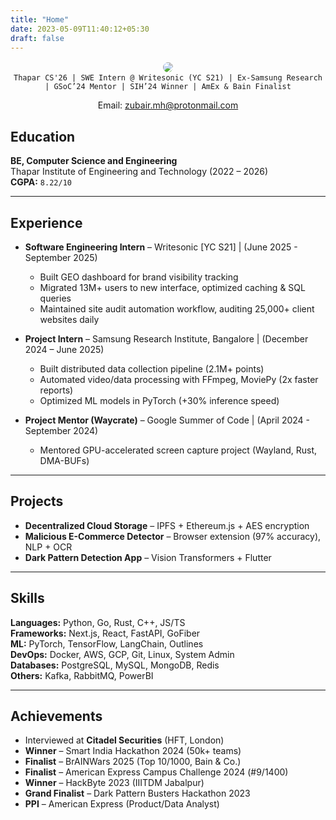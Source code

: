 ```yaml
---
title: "Home"
date: 2023-05-09T11:40:12+05:30
draft: false
---
```


<div align="center">
<img style="border-radius:100%; border: 2px solid white" src="https://avatars.githubusercontent.com/u/116816535?v=4"/>
</div>

<div align="center">
  <code>Thapar CS'26 | SWE Intern @ Writesonic (YC S21) | Ex-Samsung Research | GSoC’24 Mentor | SIH’24 Winner | AmEx & Bain Finalist</code>
  <p>Email: <a href="mailto:zubair.mh@protonmail.com">zubair.mh@protonmail.com</a></p>
</div>

## Education
**BE, Computer Science and Engineering**  
Thapar Institute of Engineering and Technology (2022 – 2026)  
**CGPA:** `8.22/10`

---

## Experience
- **Software Engineering Intern** – Writesonic [YC S21] | (June 2025 - September 2025)  
  - Built GEO dashboard for brand visibility tracking  
  - Migrated 13M+ users to new interface, optimized caching & SQL queries  
  - Maintained site audit automation workflow, auditing 25,000+ client websites daily  

- **Project Intern** – Samsung Research Institute, Bangalore | (December 2024 – June 2025)  
  - Built distributed data collection pipeline (2.1M+ points)  
  - Automated video/data processing with FFmpeg, MoviePy (2x faster reports)  
  - Optimized ML models in PyTorch (+30% inference speed)  

- **Project Mentor (Waycrate)** – Google Summer of Code | (April 2024 - September 2024)  
  - Mentored GPU-accelerated screen capture project (Wayland, Rust, DMA-BUFs)

---

## Projects
- **Decentralized Cloud Storage** – IPFS + Ethereum.js + AES encryption  
- **Malicious E-Commerce Detector** – Browser extension (97% accuracy), NLP + OCR  
- **Dark Pattern Detection App** – Vision Transformers + Flutter  

---

## Skills
**Languages:** Python, Go, Rust, C++, JS/TS  
**Frameworks:** Next.js, React, FastAPI, GoFiber  
**ML:** PyTorch, TensorFlow, LangChain, Outlines  
**DevOps:** Docker, AWS, GCP, Git, Linux, System Admin  
**Databases:** PostgreSQL, MySQL, MongoDB, Redis  
**Others:** Kafka, RabbitMQ, PowerBI  

---

## Achievements
- Interviewed at **Citadel Securities** (HFT, London)  
- **Winner** – Smart India Hackathon 2024 (50k+ teams)  
- **Finalist** – BrAINWars 2025 (Top 10/1000, Bain & Co.)  
- **Finalist** – American Express Campus Challenge 2024 (#9/1400)  
- **Winner** – HackByte 2023 (IIITDM Jabalpur)  
- **Grand Finalist** – Dark Pattern Busters Hackathon 2023  
- **PPI** – American Express (Product/Data Analyst)  



